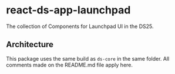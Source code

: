 # react-ds-app-launchpad

The collection of Components for Launchpad UI in the DS25.

## Architecture

This package uses the same build as `ds-core` in the same folder. All comments made on the README.md file apply here.

